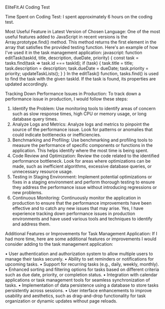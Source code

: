 EliteFit.AI Coding Test

Time Spent on Coding Test:
I spent approximately 6 hours on the coding test.

Most Useful Feature in Latest Version of Chosen Language:
One of the most useful features added to JavaScript in recent versions is the Array.prototype.find() method. This method returns the first element in the array that satisfies the provided testing function. Here's an example of how I've used it in the task management application:
javascript:
function editTask(taskId, title, description, dueDate, priority) {
    const task = tasks.find(task => task.id === taskId);
    if (task) {
        task.title = title;
        task.description = description;
        task.dueDate = dueDate;
        task.priority = priority;
        updateTaskLists();
    }
}
In the editTask() function, tasks.find() is used to find the task with the given taskId. If the task is found, its properties are updated accordingly.

Tracking Down Performance Issues in Production:
To track down a performance issue in production, I would follow these steps:

1.	Identify the Problem: Use monitoring tools to identify areas of concern such as slow response times, high CPU or memory usage, or long database query times.
2.	Analyze Logs and Metrics: Analyze logs and metrics to pinpoint the source of the performance issue. Look for patterns or anomalies that could indicate bottlenecks or inefficiencies.
3.	Benchmarking and Profiling: Use benchmarking and profiling tools to measure the performance of specific components or functions in the application. This helps identify where the most time is being spent.
4.	Code Review and Optimization: Review the code related to the identified performance bottleneck. Look for areas where optimizations can be made, such as inefficient algorithms, excessive database queries, or unnecessary resource usage.
5.	Testing in Staging Environment: Implement potential optimizations or fixes in a staging environment and perform thorough testing to ensure they address the performance issue without introducing regressions or new problems.
6.	Continuous Monitoring: Continuously monitor the application in production to ensure that the performance improvements have been effective and to catch any new issues that may arise.
Yes, I have experience tracking down performance issues in production environments and have used various tools and techniques to identify and address them.

Additional Features or Improvements for Task Management Application:
If I had more time, here are some additional features or improvements I would consider adding to the task management application:

•	User authentication and authorization system to allow multiple users to manage their tasks securely.
•	Ability to set reminders or notifications for upcoming tasks.
•	Support for recurring tasks (e.g., daily, weekly, monthly).
•	Enhanced sorting and filtering options for tasks based on different criteria such as due date, priority, or completion status.
•	Integration with calendar applications or task management tools for seamless synchronization of tasks.
•	Implementation of data persistence using a database to store tasks persistently across sessions.
•	User interface enhancements to improve usability and aesthetics, such as drag-and-drop functionality for task organization or dynamic updates without page reloads.
